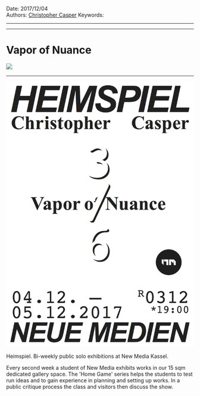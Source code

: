 Date: 2017/12/04  
Authors: [Christopher Casper](http://www.christopher-casper.de)
Keywords:

---
---
# Vapor of Nuance

![](vapor-of-nuance)

---

![](heimspiel_14_christopher.png)

Heimspiel. Bi-weekly public solo exhibitions at New Media Kassel.

Every second week a student of New Media exhibits works in our 15 sqm
dedicated gallery space. The 'Home Game' series helps the students to
test run ideas and to gain experience in planning and setting up works.
In a public critique process the class and visitors then discuss the show.
